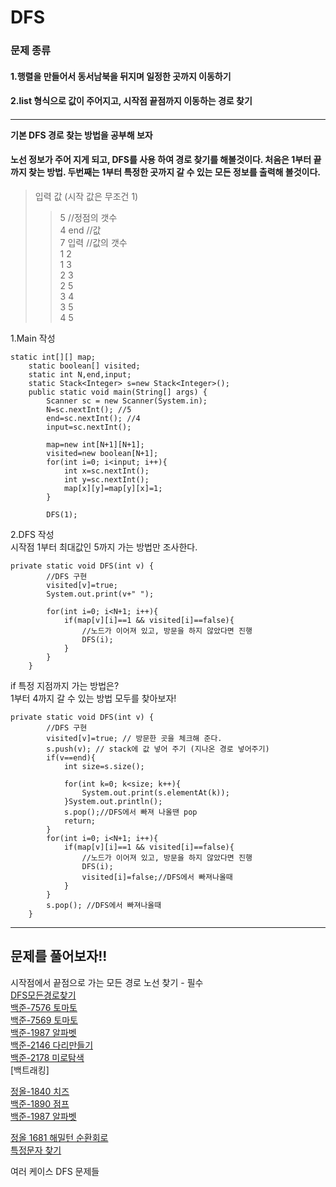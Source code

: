 # DFS  

### 문제 종류
#### 1.행렬을 만들어서 동서남북을 뒤지며 일정한 곳까지 이동하기  
#### 2.list 형식으로 값이 주어지고, 시작점 끝점까지 이동하는 경로 찾기  
####  

***  

**기본 DFS 경로 찾는 방법을 공부해 보자**  
#### 노선 정보가 주어 지게 되고, DFS를 사용 하여 경로 찾기를 해볼것이다. 처음은 1부터 끝까지 찾는 방법. 두번째는 1부터 특정한 곳까지 갈 수 있는 모든 정보를 출력해 볼것이다.
> 입력 값 (시작 값은 무조건 1)  
>> 5 //정점의 갯수  
>> 4 end //값  
>> 7 입력 //값의 갯수   
>> 1 2  
>> 1 3  
>> 2 3  
>> 2 5  
>> 3 4  
>> 3 5  
>> 4 5  

1.Main 작성  
```
static int[][] map;
	static boolean[] visited;
	static int N,end,input;
	static Stack<Integer> s=new Stack<Integer>();
	public static void main(String[] args) {
		Scanner sc = new Scanner(System.in);
		N=sc.nextInt(); //5
		end=sc.nextInt(); //4
		input=sc.nextInt();
		
		map=new int[N+1][N+1];
		visited=new boolean[N+1];
		for(int i=0; i<input; i++){
			int x=sc.nextInt();
			int y=sc.nextInt();
			map[x][y]=map[y][x]=1;
		}
		
		DFS(1);
```
2.DFS 작성  
시작점 1부터 최대값인 5까지 가는 방법만 조사한다. 

```
private static void DFS(int v) {
		//DFS 구현
		visited[v]=true;
		System.out.print(v+" ");
		
		for(int i=0; i<N+1; i++){
			if(map[v][i]==1 && visited[i]==false){
				//노드가 이어져 있고, 방문을 하지 않았다면 진행
				DFS(i);
			}
		}
	}
```

if 특정 지점까지 가는 방법은?  
1부터 4까지 갈 수 있는 방법 모두를 찾아보자! 
```
private static void DFS(int v) {
		//DFS 구현
		visited[v]=true; // 방문한 곳을 체크해 준다.
		s.push(v); // stack에 값 넣어 주기 (지나온 경로 넣어주기)
		if(v==end){
			int size=s.size();
			
			for(int k=0; k<size; k++){
				System.out.print(s.elementAt(k));
			}System.out.println();
			s.pop();//DFS에서 빠져 나올땐 pop
			return;
		}
		for(int i=0; i<N+1; i++){
			if(map[v][i]==1 && visited[i]==false){
				//노드가 이어져 있고, 방문을 하지 않았다면 진행
				DFS(i);
				visited[i]=false;//DFS에서 빠져나올때 
			}
		}
		s.pop(); //DFS에서 빠져나올때 
	}
  ```
      
***
## 문제를 풀어보자!!  

시작점에서 끝점으로 가는 모든 경로 노선 찾기 - 필수  
[DFS모든경로찾기](https://gist.github.com/theSUNYOUNG/09deb3e28e27aa11791586a39edbe123)  
[백준-7576 토마토](https://gist.github.com/theSUNYOUNG/9b554837a2c084af073b0e7c7d8b7da6)  
[백준-7569 토마토](https://gist.github.com/theSUNYOUNG/f4827e74fb0bbdcd65841d88eb0a0c5f)  
[백준-1987 알파벳](https://gist.github.com/theSUNYOUNG/718e8dca106803c123412f8ae77c0244)  
[백준-2146 다리만들기](https://gist.github.com/theSUNYOUNG/a38fe939c914ca3f956a63d2a45b1d76)  
[백준-2178 미로탐색](https://gist.github.com/theSUNYOUNG/804eeac17d3007a0a51e62f943b439a8)  
[백트래킹]  

    
[정올-1840 치즈](https://gist.github.com/theSUNYOUNG/6c3bb3b1f747b69ada107c539b26c788)  
[백준-1890 점프](https://gist.github.com/theSUNYOUNG/e6dcc9d0a04f4b861a554005d059f399)  
[백준-1987 알파벳](https://gist.github.com/theSUNYOUNG/a26c6854708ea40ab26f26bb28e26005)  

[정올 1681 해밀턴 순환회로](https://gist.github.com/theSUNYOUNG/d3e7e5868af299b42fb5d2b8b5a9db25)  
[특정문자 찾기](https://gist.github.com/theSUNYOUNG/d1852e06cf8f06cf412d7b50febf3513)  


여러 케이스 DFS 문제들 
